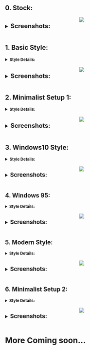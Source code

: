 ## 0. Stock:

<center><img src="https://raw.githubusercontent.com/sabamdarif/termux-desktop/setup-files/images/xfce/look_0/desktop.png"></center>

<details style ="font-size: larger">
<summary><b style ="font-size: larger">Screenshots: </b></summary>

| Apps                                                                                                        | App Menu                                                                                                        |
| ----------------------------------------------------------------------------------------------------------- | --------------------------------------------------------------------------------------------------------------- |
| ![img](https://raw.githubusercontent.com/sabamdarif/termux-desktop/setup-files/images/xfce/look_0/apps.png) | ![img](https://raw.githubusercontent.com/sabamdarif/termux-desktop/setup-files/images/xfce/look_0/app-menu.png) |

</details>
<br>

## 1. Basic Style:

<details>
<summary><b style ="font-size: small">Style Details: </summary>
Theme Used:
<br>

- [Nordic-darker](https://www.gnome-look.org/p/1267246)
- [Qogir](https://www.pling.com/p/1230631/)

Icon Used:
<br>

- [kora](https://www.pling.com/p/1256209/)
- [Qogir](https://www.pling.com/p/1296407/)

</b>
</details>
<br>

<center><img src="https://raw.githubusercontent.com/sabamdarif/termux-desktop/setup-files/images/xfce/look_1/desktop.png"></center>

<details style ="font-size: larger">
<summary><b style ="font-size: larger">Screenshots: </b></summary>

| Start Menu                                                                                                        | Appps                                                                                                       |
| ----------------------------------------------------------------------------------------------------------------- | ----------------------------------------------------------------------------------------------------------- |
| ![img](https://raw.githubusercontent.com/sabamdarif/termux-desktop/setup-files/images/xfce/look_1/start-menu.png) | ![img](https://raw.githubusercontent.com/sabamdarif/termux-desktop/setup-files/images/xfce/look_1/apps.png) |

</details>

<br>

## 2. Minimalist Setup 1:

<details>
<summary><b style ="font-size: small">Style Details: </summary>
Theme Used:
<br>

- [Materia Manjaro gtk](https://www.pling.com/p/1300363/)
- [Tokyo Night GTK Theme](https://www.gnome-look.org/p/1681315/)

Icon Used:
<br>

- [Tela circle](https://www.gnome-look.org/p/1359276)

Cursor Theme:

- [Bibata Modern Ice](https://www.pling.com/p/1197198/)

</b>
</details>
<br>

<center><img src="https://raw.githubusercontent.com/sabamdarif/termux-desktop/setup-files/images/xfce/look_2/desktop.png"></center>

<details style ="font-size: larger">
<summary><b style ="font-size: larger">Screenshots: </b></summary>

| Apps                                                                                                        | Panel                                                                                                        | App Search                                                                                                        |
| ----------------------------------------------------------------------------------------------------------- | ------------------------------------------------------------------------------------------------------------ | ----------------------------------------------------------------------------------------------------------------- |
| ![img](https://raw.githubusercontent.com/sabamdarif/termux-desktop/setup-files/images/xfce/look_2/apps.png) | ![img](https://raw.githubusercontent.com/sabamdarif/termux-desktop/setup-files/images/xfce/look_2/extra.png) | ![img](https://raw.githubusercontent.com/sabamdarif/termux-desktop/setup-files/images/xfce/look_2/app-search.png) |

</details>
<br>

## 3. Windows10 Style:

<details>
<summary><b style ="font-size: small">Style Details: </summary>
Theme Used, Icon Used, Cursor Theme:-

- [kali-undercover](https://gitlab.com/kalilinux/packages/kali-undercover)
  Kvantum:-
- [Win10OS-kde](https://github.com/yeyushengfan258/Win10OS-kde/tree/master/Kvantum)
  </details>
  <br>

<center><img src="https://raw.githubusercontent.com/sabamdarif/termux-desktop/setup-files/images/xfce/look_3/desktop.png"></center>

<details style ="font-size: larger">
<summary><b style ="font-size: larger">Screenshots: </b></summary>

| Apps                                                                                                              | Start Menu                                                                                                  | Buttons                                                                                                               |
| ----------------------------------------------------------------------------------------------------------------- | ----------------------------------------------------------------------------------------------------------- | --------------------------------------------------------------------------------------------------------------------- |
| ![img](https://raw.githubusercontent.com/sabamdarif/termux-desktop/setup-files/images/xfce/look_3/basic-apps.png) | ![img](https://raw.githubusercontent.com/sabamdarif/termux-desktop/setup-files/images/xfce/look_3/menu.png) | ![img](https://raw.githubusercontent.com/sabamdarif/termux-desktop/setup-files/images/xfce/look_3/win-like-close.png) |

</details>
<br>

## 4. Windows 95:

<details>
<summary><b style ="font-size: small">Style Details: </summary>
Theme Used:
<br>

- [Chicago95](https://github.com/grassmunk/Chicago95)

Icon Used:
<br>

- [Chicago95](https://github.com/grassmunk/Chicago95)

Cursor Theme:

- [Chicago95](https://github.com/grassmunk/Chicago95)

</b>
</details>
<br>

<center><img src="https://raw.githubusercontent.com/sabamdarif/termux-desktop/setup-files/images/xfce/look_4/desktop.png"></center>

<details style ="font-size: larger">
<summary><b style ="font-size: larger">Screenshots: </b></summary>

| Start Menu                                                                                                        | Apps                                                                                                              |
| ----------------------------------------------------------------------------------------------------------------- | ----------------------------------------------------------------------------------------------------------------- |
| ![img](https://raw.githubusercontent.com/sabamdarif/termux-desktop/setup-files/images/xfce/look_4/start-menu.png) | ![img](https://raw.githubusercontent.com/sabamdarif/termux-desktop/setup-files/images/xfce/look_4/basic-apps.png) |

</details>
<br>

## 5. Modern Style:

<details>
<summary><b style ="font-size: small">Style Details: </summary>
Theme Used:
<br>

- [WhiteSur-Nord-Theme](https://www.gnome-look.org/s/Gnome/p/1704248)

Icon Used:
<br>

- [Colloid-icon-theme](https://www.gnome-look.org/p/1661983/)

Cursor Theme:

- [Fluent cursors](https://www.gnome-look.org/p/1499852/)

</b>
</details>
<br>

<center><img src="https://raw.githubusercontent.com/sabamdarif/termux-desktop/setup-files/images/xfce/look_5/desktop.png"></center>

<details style ="font-size: larger">
<summary><b style ="font-size: larger">Screenshots: </b></summary>

| Start Menu                                                                                                      | Apps                                                                                                        |
| --------------------------------------------------------------------------------------------------------------- | ----------------------------------------------------------------------------------------------------------- |
| ![img](https://raw.githubusercontent.com/sabamdarif/termux-desktop/setup-files/images/xfce/look_5/app-menu.png) | ![img](https://raw.githubusercontent.com/sabamdarif/termux-desktop/setup-files/images/xfce/look_5/apps.png) |

</details>
<br>

## 6. Minimalist Setup 2:

<details>
<summary><b style ="font-size: small">Style Details: </summary>
Theme Used:
<br>

- [Otis](https://www.pling.com/s/Gnome/p/1619506)

Icon Used:
<br>

- [Deepin2022](https://www.gnome-look.org/s/Gnome/p/1678986)

Cursor Theme:

- [Layan-cursors](https://www.pling.com/p/1365214/)
- [oreo purple cursors](https://www.pling.com/p/1360254/)

Kvantum Theme:

- [Dracula-purple-solid](https://www.gnome-look.org/p/2052404/)
- [kPurple](https://www.pling.com/p/1625856/)

</b>
</details>
<br>

<center><img src="https://raw.githubusercontent.com/sabamdarif/termux-desktop/setup-files/images/xfce/look_6/desktop.png"></center>

<details style ="font-size: larger">
<summary><b style ="font-size: larger">Screenshots: </b></summary>

| App Launcher                                                                                                        | Apps                                                                                                        |
| ------------------------------------------------------------------------------------------------------------------- | ----------------------------------------------------------------------------------------------------------- |
| ![img](https://raw.githubusercontent.com/sabamdarif/termux-desktop/setup-files/images/xfce/look_6/app-launcher.png) | ![img](https://raw.githubusercontent.com/sabamdarif/termux-desktop/setup-files/images/xfce/look_6/apps.png) |

</details>
<br>

# More Coming soon...
